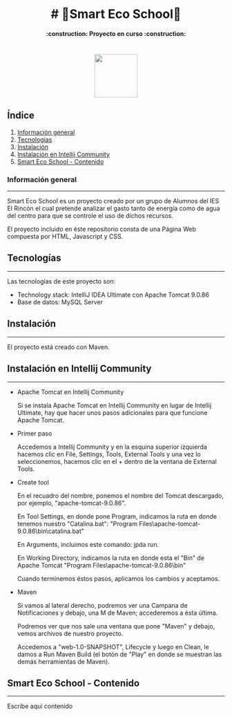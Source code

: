 <h1 align="center"># 🌱Smart Eco School🌱</h1>
<h4 align="center">:construction: Proyecto en curso :construction:</h4>

<h1 align="center"><img src="![isologo](https://github.com/JordanAlemanSantan-IESElrincon/ProyectoKiosco_Smartecoschool/assets/56256350/c5ae028c-34d4-4131-806b-99b8280ac45c)
" width="100"></h1>

## Índice
1. [Información general](#info-general)
2. [Tecnologías](#tecnologias)
3. [Instalación](#instalacion)
4. [Instalación en Intellij Community](#instalacion-intellij-community)
5. [Smart Eco School - Contenido](#smart-eco-school-contenido)

### Información general
***
<p>Smart Eco School es un proyecto creado por un grupo de Alumnos del IES El Rincón el cual pretende analizar
el gasto tanto de energía como de agua del centro para que se controle el uso de dichos recursos.</p>

<p>El proyecto incluido en éste repositorio consta de una Página Web compuesta por HTML, Javascript y CSS.</p>

## Tecnologías
***
Las tecnologías de este proyecto son:
* Technology stack: IntelliJ IDEA Ultimate con Apache Tomcat 9.0.86
* Base de datos: MySQL Server

## Instalación
***
<p>El proyecto está creado con Maven.</p>

## Instalación en Intellij Community
***
* Apache Tomcat en Intellij Community
  <p>Si se instala Apache Tomcat en Intellij Community en lugar de Intellij Ultimate, hay que hacer unos pasos adicionales para que funcione Apache Tomcat.</p>

* Primer paso
  <p>Accedemos a Intellij Community y en la esquina superior izquierda hacemos clic en File, Settings, Tools, External Tools y una vez lo seleccionemos, hacemos clic en el + dentro de la ventana de External Tools.</p>

* Create tool
  <p>En el recuadro del nombre, ponemos el nombre del Tomcat descargado, por ejemplo, "apache-tomcat-9.0.86".</p>

  <p>En Tool Settings, en donde pone Program, indicamos la ruta en donde tenemos nuestro "Catalina.bat": "Program Files\apache-tomcat-9.0.86\bin\catalina.bat"</p>

  <p>En Arguments, incluimos este comando: jpda run.</p>

  <p>En Working Directory, indicamos la ruta en donde esta el "Bin" de Apache Tomcat "Program Files\apache-tomcat-9.0.86\bin"</p>

  <p>Cuando terminemos éstos pasos, aplicamos los cambios y aceptamos.</p>

* Maven
  <p>Si vamos al lateral derecho, podremos ver una Campana de Notificaciones y debajo, una M de Maven; accederemos a ésta última.</p>

  <p>Podremos ver que nos sale una ventana que pone "Maven" y debajo, vemos archivos de nuestro proyecto.</p>

  <p>Accedemos a "web-1.0-SNAPSHOT", Lifecycle y luego en Clean, le damos a Run Maven Build (el botón de "Play" en donde se muestran las demás herramientas de Maven).</p>

  

## Smart Eco School - Contenido
***
<p>Escribe aqui contenido</p>
